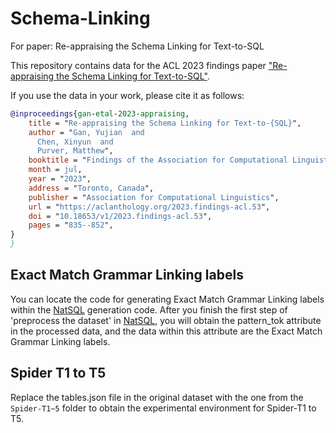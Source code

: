# Schema-Linking
For paper: Re-appraising the Schema Linking for Text-to-SQL


This repository contains data for the ACL 2023 findings paper ["Re-appraising the Schema Linking for Text-to-SQL"](https://aclanthology.org/2023.findings-acl.53/).

If you use the data in your work, please cite it as follows:
``` bibtex
@inproceedings{gan-etal-2023-appraising,
    title = "Re-appraising the Schema Linking for Text-to-{SQL}",
    author = "Gan, Yujian  and
      Chen, Xinyun  and
      Purver, Matthew",
    booktitle = "Findings of the Association for Computational Linguistics: ACL 2023",
    month = jul,
    year = "2023",
    address = "Toronto, Canada",
    publisher = "Association for Computational Linguistics",
    url = "https://aclanthology.org/2023.findings-acl.53",
    doi = "10.18653/v1/2023.findings-acl.53",
    pages = "835--852",
}
}
```


## Exact Match Grammar Linking labels
You can locate the code for generating Exact Match Grammar Linking labels within the [NatSQL](https://github.com/ygan/NatSQL) generation code. After you finish the first step of 'preprocess the dataset' in [NatSQL](https://github.com/ygan/NatSQL), you will obtain the pattern_tok attribute in the processed data, and the data within this attribute are the Exact Match Grammar Linking labels.


## Spider T1 to T5
Replace the tables.json file in the original dataset with the one from the ```Spider-T1~5``` folder to obtain the experimental environment for Spider-T1 to T5.
